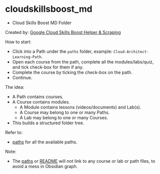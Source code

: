 # cloudskillsboost_md

- Cloud Skills Boost MD Folder

Created by: [Google Cloud Skills Boost Helper & Scraping](https://github.com/samdx/cloudskillsboost-helper)

How to start:

- Click into a Path under the `paths` folder, example: `Cloud-Architect-Learning-Path`.
- Open each course from the path, complete all the modules/labs/quiz, and tick check-box for them if any.
- Complete the course by ticking the check-box on the path.
- Continue.

The idea:

- A Path contains courses.
- A Course contains modules.
    - A Module contains lessons (videos/documents) and Lab(s).
    - A Course may belong to one or many Paths.
    - A Lab may belong to one or many Courses.
- This builds a structured folder tree.

Refer to:

- [paths](paths.md) for all the available paths.

Note:

- The [paths](paths.md) or [README](README.md) will not link to any course or lab or path files, to avoid a mess in Obsidian graph.
